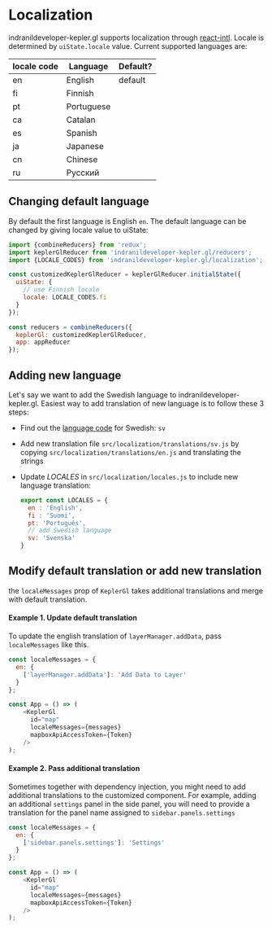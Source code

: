 # Localization

indranildeveloper-kepler.gl supports localization through [react-intl]. Locale is determined by `uiState.locale` value.
Current supported languages are: 

| locale code | Language   | Default? |
|-------------|------------|----------|
| en          | English    | default  |
| fi          | Finnish    |          |
| pt          | Portuguese |          |
| ca          | Catalan    |          |
| es          | Spanish    |          |
| ja          | Japanese   |          |
| cn          | Chinese    |          |
| ru          | Русский    |          |

## Changing default language

By default the first language is English `en`. The default language can be changed by giving locale value to uiState:

```js
import {combineReducers} from 'redux';
import keplerGlReducer from 'indranildeveloper-kepler.gl/reducers';
import {LOCALE_CODES} from 'indranildeveloper-kepler.gl/localization';

const customizedKeplerGlReducer = keplerGlReducer.initialState({
  uiState: {
    // use Finnish locale
    locale: LOCALE_CODES.fi
  }
});

const reducers = combineReducers({
  keplerGl: customizedKeplerGlReducer,
  app: appReducer
});
```

## Adding new language

Let's say we want to add the Swedish language to indranildeveloper-kepler.gl. Easiest way to add translation of new language is to follow these 3 steps:

- Find out the [language code][language-codes] for Swedish: `sv`
- Add new translation file `src/localization/translations/sv.js` by copying `src/localization/translations/en.js` and translating the strings

- Update _LOCALES_ in `src/localization/locales.js` to include new language translation:
  ```javascript
  export const LOCALES = {
    en : 'English',
    fi : 'Suomi',
    pt: 'Português',
    // add Swedish language
    sv: 'Svenska'
  }
  ```

## Modify default translation or add new translation
the `localeMessages` prop of `KeplerGl` takes additional translations and merge with default translation. 

#### Example 1. Update default translation
To update the english translation of `layerManager.addData`, pass `localeMessages` like this.

```javascript
const localeMessages = {
  en: {
    ['layerManager.addData']: 'Add Data to Layer'
  }
};

const App = () => (
    <KeplerGl 
      id="map"
      localeMessages={messages}
      mapboxApiAccessToken={Token}
    />
);
```
#### Example 2. Pass additional translation
Sometimes together with dependency injection, you might need to add additional translations to the customized component. For example, adding an additional `settings` panel in the side panel, you will need to provide a translation for the panel name assigned to `sidebar.panels.settings`

```javascript
const localeMessages = {
  en: {
    ['sidebar.panels.settings']: 'Settings'
  }
};

const App = () => (
    <KeplerGl 
      id="map"
      localeMessages={messages}
      mapboxApiAccessToken={Token}
    />
);
```

[react-intl]: https://github.com/formatjs/react-intl
[language-codes]: https://en.wikipedia.org/wiki/List_of_ISO_639-1_codes
